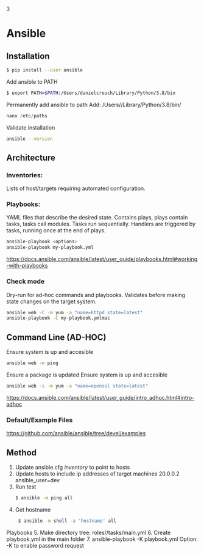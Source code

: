 3
# Ansible

## Installation
```bash
$ pip install --user ansible
```
Add ansible to PATH
```bash
$ export PATH=$PATH:/Users/danielcrouch/Library/Python/3.8/bin
```
Permanently add ansible to path
Add: /Users/<username>/Library/Python/3.8/bin/
```python
nano /etc/paths
```

Validate installation
```bash
ansible --version
```

## Architecture

### Inventories:
Lists of host/targets requiring automated configuration.

### Playbooks:
YAML files that describe the desired state.
Contains plays, plays contain tasks, tasks call modules.
Tasks run sequentially.
Handlers are triggered by tasks, running once at the end of plays.

```bash
ansible-playbook <options>
ansible-playbook my-playbook.yml
```

https://docs.ansible.com/ansible/latest/user_guide/playbooks.html#working-with-playbooks

### Check mode
Dry-run for ad-hoc commands and playbooks. Validates before making state changes on the target system.
```bash
ansible web -C -m yum -a "name=httpd state=latest"
ansible-playbook -C my-playbook.ymlmac
```

## Command Line (AD-HOC)
Ensure system is up and accesible
```bash
ansible web -m ping
```
Ensure a package is updated
Ensure system is up and accesible
```bash
ansible web -s -m yum -a "name=openssl state=latest"
```

https://docs.ansible.com/ansible/latest/user_guide/intro_adhoc.html#intro-adhoc

### Default/Example Files
https://github.com/ansible/ansible/tree/devel/examples


## Method
1. Update ansible.cfg *inventory* to point to hosts
2. Update hosts to include ip addresses of target machines
   20.0.0.2 ansible_user=dev
3. Run test
    ```bash
    $ ansible -m ping all
    ```
4. Get hostname 
   ```bash
    $ ansible -m shell -a 'hostname' all
    ```
Playbooks
5. Make directory tree: roles/<role name>/tasks/main.yml
6. Create playbook.yml in the main folder
7. ansible-playbook -K playbook.yml
    Option: -K to enable password request
